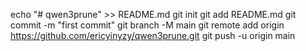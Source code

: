 echo "# qwen3prune" >> README.md
git init
git add README.md
git commit -m "first commit"
git branch -M main
git remote add origin https://github.com/ericyinyzy/qwen3prune.git
git push -u origin main
